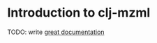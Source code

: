 # Introduction to clj-mzml

TODO: write [great documentation](http://jacobian.org/writing/what-to-write/)
